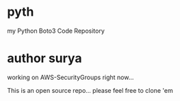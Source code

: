 # pyth
my Python Boto3 Code Repository
# author surya
working on AWS-SecurityGroups right now...

This is an open source repo... please feel free to clone 'em
